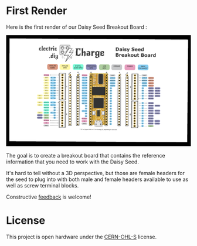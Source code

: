 # First Render
Here is the first render of our Daisy Seed Breakout Board :

![2D perspective of breakout board](docs/images/Charge-Seed-1st-Render.png)

The goal is to create a breakout board that contains the reference information that you need to work with the Daisy Seed.

It's hard to tell without a 3D perspective, but those are female headers for the seed to plug into with both male and female headers available to use as well as screw terminal blocks.

Constructive [feedback](https://github.com/orgs/clectric-diy/discussions/39) is welcome!

# License
This project is open hardware under the [CERN-OHL-S](https://gitlab.com/ohwr/project/cernohl/-/wikis/uploads/b236492596cfc91c12def7d50bbf7da0/cern_ohl_s_v2.pdf) license.
